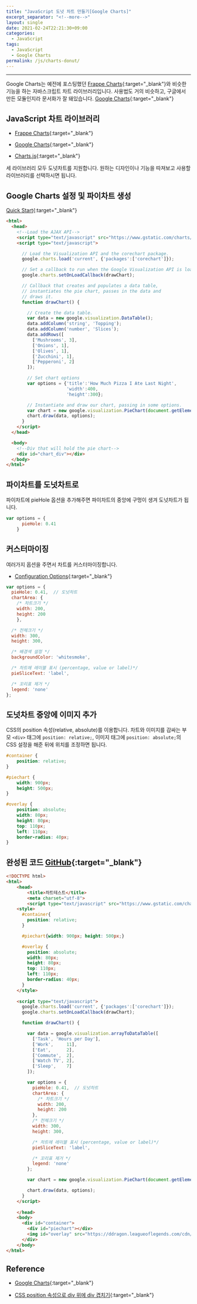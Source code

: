 ```yaml
---
title: "JavaScript 도넛 차트 만들기[Google Charts]"
excerpt_separator: "<!--more-->"
layout: single
date: 2021-02-24T22:21:30+09:00
categories:
  - JavaScript
tags:
  - JavaScript
  - Google Charts
permalink: /js/charts-donut/
---
```

---
Google Charts는 예전에 포스팅했던 [Frappe Charts](/js/frappe-charts){:target="_blank"}와 비슷한 기능을 하는 자바스크립트 차트 라이브러리입니다. 사용법도 거의 비슷하고, 구글에서 만든 모듈인지라 문서화가 잘 돼있습니다. [Google Charts](https://developers.google.com/chart){:target="_blank"}
<!--more-->

## JavaScript 차트 라이브러리

* [Frappe Charts](https://frappe.io/charts){:target="_blank"}

* [Google Charts](https://developers.google.com/chart){:target="_blank"}

* [Charts.js](https://www.chartjs.org/){:target="_blank"}

세 라이브러리 모두 도넛차트를 지원합니다. 원하는 디자인이나 기능을 따져보고 사용할 라이브러리를 선택하시면 됩니다.

## Google Charts 설정 및 파이차트 생성

[Quick Start](https://developers.google.com/chart/interactive/docs/quick_start){:target="_blank"}

```html
<html>
  <head>
    <!--Load the AJAX API-->
    <script type="text/javascript" src="https://www.gstatic.com/charts/loader.js"></script>
    <script type="text/javascript">

      // Load the Visualization API and the corechart package.
      google.charts.load('current', {'packages':['corechart']});

      // Set a callback to run when the Google Visualization API is loaded.
      google.charts.setOnLoadCallback(drawChart);

      // Callback that creates and populates a data table,
      // instantiates the pie chart, passes in the data and
      // draws it.
      function drawChart() {

        // Create the data table.
        var data = new google.visualization.DataTable();
        data.addColumn('string', 'Topping');
        data.addColumn('number', 'Slices');
        data.addRows([
          ['Mushrooms', 3],
          ['Onions', 1],
          ['Olives', 1],
          ['Zucchini', 1],
          ['Pepperoni', 2]
        ]);

        // Set chart options
        var options = {'title':'How Much Pizza I Ate Last Night',
                       'width':400,
                       'height':300};

        // Instantiate and draw our chart, passing in some options.
        var chart = new google.visualization.PieChart(document.getElementById('chart_div'));
        chart.draw(data, options);
      }
    </script>
  </head>

  <body>
    <!--Div that will hold the pie chart-->
    <div id="chart_div"></div>
  </body>
</html>
```

## 파이차트를 도넛차트로

파이차트에 pieHole 옵션을 추가해주면 파이차트의 중앙에 구멍이 생겨 도넛차트가 됩니다.

```javascript
var options = {
      pieHole: 0.41
    }
```

## 커스터마이징
여러가지 옵션을 주면서 차트를 커스터마이징합니다.

* [Configuration Options](https://developers.google.com/chart/interactive/docs/gallery/piechart#configuration-options){:target="_blank"}

```javascript
var options = {
  pieHole: 0.41,  // 도넛차트
  chartArea: {
    /* 차트크기 */
    width: 200,
    height: 200
    },

  /* 전체크기 */
  width: 300,
  height: 300,

  /* 배경색 설정 */
  backgroundColor: 'whitesmoke',

  /* 차트에 레이블 표시 (percentage, value or label)*/
  pieSliceText: 'label',

  /* 꼬리표 제거 */
  legend: 'none'
};
```

## 도넛차트 중앙에 이미지 추가
CSS의 position 속성(relative, absolute)를 이용합니다. 차트와 이미지를 감싸는 부모 `<div>` 태그에 `position: relative;`, 이미지 태그에 `position: absolute;`의 CSS 설정을 해준 뒤에 위치를 조정하면 됩니다.

```css
#container {
    position: relative;
}

#piechart {
    width: 900px;
    height: 500px;
}

#overlay {
    position: absolute;
    width: 80px;
    height: 80px;
    top: 110px;
    left: 110px;
    border-radius: 40px;
}
```

## 완성된 코드 [GitHub](https://github.com/unionyy/practice/blob/main/javascript-charts/google-donut.html){:target="_blank"}

```html
<!DOCTYPE html>
<html>
    <head>
        <title>차트테스트</title>
        <meta charset="utf-8">
        <script type="text/javascript" src="https://www.gstatic.com/charts/loader.js"></script>
    <style>
      #container{
        position: relative;
      }

      #piechart{width: 900px; height: 500px;}

      #overlay {
        position: absolute;
        width: 80px;
        height: 80px;
        top: 110px;
        left: 110px;
        border-radius: 40px;
      }
    </style>
    
    <script type="text/javascript">
      google.charts.load('current', {'packages':['corechart']});
      google.charts.setOnLoadCallback(drawChart);

      function drawChart() {

        var data = google.visualization.arrayToDataTable([
          ['Task', 'Hours per Day'],
          ['Work',     11],
          ['Eat',      2],
          ['Commute',  2],
          ['Watch TV', 2],
          ['Sleep',    7]
        ]);

        var options = {
          pieHole: 0.41,  // 도넛차트
          chartArea: {
            /* 차트크기 */
            width: 200,
            height: 200
          },
          /* 전체크기 */
          width: 300,
          height: 300,

          /* 차트에 레이블 표시 (percentage, value or label)*/
          pieSliceText: 'label',

          /* 꼬리표 제거 */
          legend: 'none'
        };

        var chart = new google.visualization.PieChart(document.getElementById('piechart'));

        chart.draw(data, options);    
      }
    </script>
        
    </head>
    <body>
      <div id="container">
        <div id="piechart"></div>
        <img id="overlay" src="https://ddragon.leagueoflegends.com/cdn/11.4.1/img/champion/Shen.png">
      </div>
    </body>
</html>
```

## Reference

* [Google Charts](https://developers.google.com/chart){:target="_blank"}

* [CSS position 속성으로 div 위에 div 겹치기](https://heinafantasy.com/62){:target="_blank"}